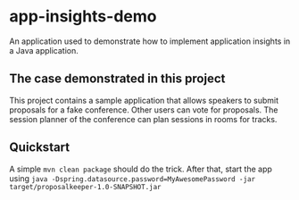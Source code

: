 # app-insights-demo
An application used to demonstrate how to implement application insights in a Java application.


## The case demonstrated in this project
This project contains a sample application that allows speakers
to submit proposals for a fake conference. Other users can vote for proposals.
The session planner of the conference can plan sessions in rooms for tracks.

## Quickstart
A simple `mvn clean package` should do the trick. 
After that, start the app using `java -Dspring.datasource.password=MyAwesomePassword -jar target/proposalkeeper-1.0-SNAPSHOT.jar`
